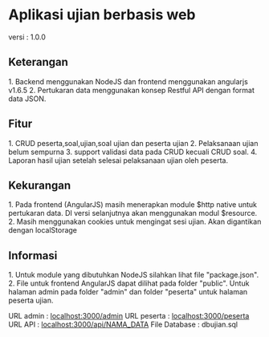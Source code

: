 <h1>Aplikasi ujian berbasis web</h1>
versi : 1.0.0

<h2>Keterangan</h2>
1. Backend menggunakan NodeJS dan frontend menggunakan angularjs v1.6.5 
2. Pertukaran data menggunakan konsep Restful API dengan format data JSON.

<h2>Fitur</h2>
1. CRUD peserta,soal,ujian,soal ujian dan peserta ujian
2. Pelaksanaan ujian belum sempurna
3. support validasi data pada CRUD kecuali CRUD soal.
4. Laporan hasil ujian setelah selesai pelaksanaan ujian oleh peserta.

<h2>Kekurangan</h2>
1. Pada frontend (AngularJS) masih menerapkan module $http native untuk pertukaran data. DI versi selanjutnya akan 
menggunakan modul $resource.
2. Masih menggunakan cookies untuk mengingat sesi ujian. Akan digantikan dengan localStorage
<h2>Informasi</h2>
1. Untuk module yang dibutuhkan NodeJS silahkan lihat file "package.json".
2. File untuk frontend AngularJS dapat dilihat pada folder "public". Untuk halaman admin pada folder "admin" dan folder 
"peserta" untuk halaman peserta ujian.

URL admin : [localhost:3000/admin](localhost:3000/admin)
URL peserta : [localhost:3000/peserta](localhost:3000/peserta)
URL API : [localhost:3000/api/NAMA_DATA](localhost:3000/api/NAMA_DATA)
File Database : dbujian.sql
